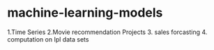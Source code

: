 # machine-learning-models
1.Time Series
2.Movie recommendation Projects
3. sales forcasting
4. computation on Ipl data sets 

